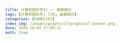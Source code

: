 ```yaml
---
title: 计算机图形学11 —— 曲面细分 
tags: [计算机图形学, 几何, 曲面细分]
categories: [GAMES101]
index_img: /images/graphics7/graphics7_banner.png
date: 2020-10-03 17:09:11
math: true
---
```

 